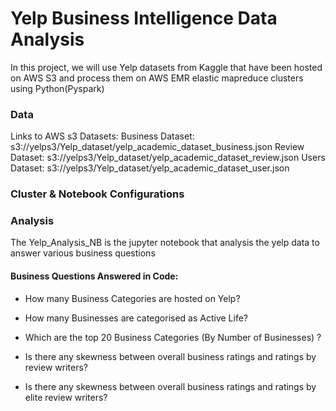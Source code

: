 # Yelp Business Intelligence Data Analysis 
In this project, we will use Yelp datasets from Kaggle that have been hosted on AWS S3 and process them on AWS EMR elastic mapreduce clusters using Python(Pyspark)

### Data
Links to AWS s3 Datasets:
Business Dataset: s3://yelps3/Yelp_dataset/yelp_academic_dataset_business.json
Review Dataset: s3://yelps3/Yelp_dataset/yelp_academic_dataset_review.json
Users Dataset: s3://yelps3/Yelp_dataset/yelp_academic_dataset_user.json

### Cluster & Notebook Configurations


### Analysis

The Yelp_Analysis_NB is the jupyter notebook that analysis the yelp data to answer various business questions

#### Business Questions Answered in Code:

* How many Business Categories are hosted on Yelp?
* How many Businesses are categorised as Active Life?
* Which are the top 20 Business Categories (By Number of Businesses) ?

* Is there any skewness between overall business ratings and ratings by review writers?

* Is there any skewness between overall business ratings and ratings by elite review writers?
